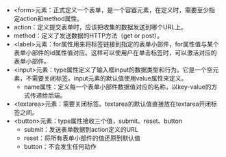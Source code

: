 - \<form>元素：正式定义一个表单，是一个容器元素，在定义时，需要至少指定action和method属性。
- action：定义提交表单时，应该把收集的数据发送到哪个URL上。
- method：定义了发送数据的HTTP方法（get or post）。
- \<label>元素：for属性用来将标签链接到指定的表单小部件，for属性值与某个表单小部件的id属性值对应。这样可以使用户在单击标签时，可以激活对应的表单小部件。
- \<input>元素：type属性定义了输入框input的数据类型和行为。它是一个空元素，不需要关闭标签。input元素的默认值使用value属性来定义。
    - name属性：定义每一个表单小部件数据值对应的名称，以key-value的方式传递给后端。
- \<textarea>元素：需要关闭标签。textarea的默认值直接放在textarea开闭标签之间。
- \<button>元素：type属性接收三个值，submit、reset、button
    - submit：发送表单数据到action定义的URL
    - reset：将所有表单小部件的值还原到默认值
    - button：不会发生任何动作